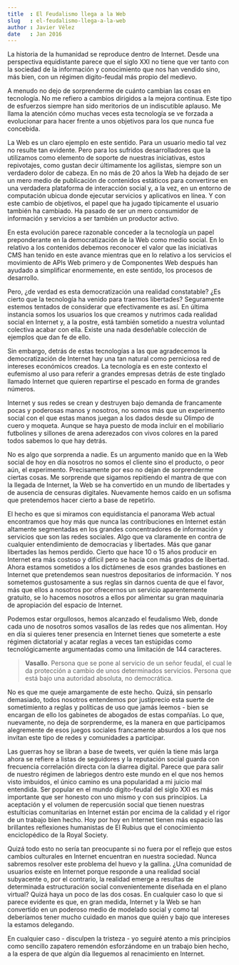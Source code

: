 ```yaml
---
title  : El Feudalismo llega a la Web
slug   : el-feudalismo-llega-a-la-web
author : Javier Vélez
date   : Jan 2016
---
```


La historia de la humanidad se reproduce dentro de Internet. Desde una perspectiva equidistante parece que el siglo XXI no tiene que ver tanto con la sociedad de la información y conocimiento que nos han vendido sino, más bien, con un régimen digito-feudal más propio del medievo.  

A menudo no dejo de sorprenderme de cuánto cambian las cosas en tecnología. No me refiero a cambios dirigidos a la mejora continua.  Este tipo de esfuerzos siempre han sido meritorios de un indiscutible aplauso. Me llama la atención cómo muchas veces esta tecnología se ve forzada a evolucionar para hacer frente a unos objetivos para los que nunca fue concebida.

La Web es un claro ejemplo en este sentido. Para un usuario medio tal vez no resulte tan evidente. Pero para los sufridos desarrolladores que la utilizamos como elemento de soporte de nuestras iniciativas, estos repivotajes, como gustan decir últimamente los agilistas, siempre son un verdadero dolor de cabeza. En no más de 20 años la Web ha dejado de ser un mero medio de publicación de contenidos estáticos para convertirse en una verdadera plataforma de interacción social y, a la vez, en un entorno de computación ubicua donde ejecutar servicios y aplicativos en línea. Y con este cambio de objetivos, el papel que ha jugado típicamente el usuario también ha cambiado. Ha pasado de ser un mero consumidor de información y servicios a ser también un productor activo.

En esta evolución parece razonable conceder a la tecnología un papel preponderante en la democratización de la Web como medio social. En lo relativo a los contenidos debemos reconocer el valor que las iniciativas CMS han tenido en este avance mientras que en lo relativo a los servicios el movimiento de APIs Web primero y de Componentes Web después han ayudado a simplificar enormemente, en este sentido, los procesos de desarrollo.  

Pero, ¿de verdad es esta democratización una realidad constatable? ¿Es cierto que la tecnología ha venido para traernos libertades? Seguramente estemos tentados de considerar que efectivamente es así. En última instancia somos los usuarios los que creamos y nutrimos cada realidad social en Internet y, a la postre, está también sometido a nuestra voluntad colectiva acabar con ella. Existe una nada desdeñable colección de ejemplos que dan fe de ello.  

Sin embargo, detrás de estas tecnologías a las que agradecemos la democratización de Internet hay una tan natural como perniciosa red de intereses económicos creados. La tecnología es en este contexto el  eufemismo al uso para referir a grandes empresas detrás de este tinglado llamado Internet que quieren repartirse el pescado en forma de grandes números.

Internet y sus redes se crean  y destruyen bajo demanda de francamente pocas y poderosas manos y nosotros, no somos más que un experimento social con el que estas manos juegan a los dados desde su Olimpo de cuero y moqueta. Aunque se haya puesto de moda incluir en el mobiliario futbolines y sillones de arena aderezados con vivos colores en la pared todos sabemos lo que hay detrás.

No es algo que sorprenda a nadie. Es un argumento manido que en la Web social de hoy en día nosotros no somos el cliente sino el producto, o peor aún, el experimento. Precisamente por eso no dejan de sorprenderme ciertas cosas. Me sorprende que sigamos repitiendo el mantra de que con la llegada de Internet, la Web se ha convertido en un mundo de libertades y de ausencia de censuras digitales. Nuevamente hemos caído en un sofisma que pretendemos hacer cierto a base de repetirlo.

El hecho es que si miramos con equidistancia el panorama Web actual encontramos que hoy más que nunca las contribuciones en Internet están altamente segmentadas en los grandes concentradores de información y servicios que son las redes sociales. Algo que va claramente en contra de cualquier entendimiento de democracias y libertades. Más que ganar libertades las hemos perdido. Cierto que hace 10 o 15 años producir en Internet era más costoso y difícil pero se hacía con más grados de libertad. Ahora estamos sometidos a los dictámenes de esos grandes bastiones en Internet que pretendemos sean nuestros depositarios de información. Y nos sometemos gustosamente a sus reglas sin darnos cuenta de que el favor, más que ellos a nosotros por ofrecernos un servicio aparentemente gratuito, se lo hacemos nosotros a ellos por alimentar su gran maquinaria de apropiación del espacio de Internet. 

Podemos estar orgullosos, hemos alcanzado el feudalismo Web, donde cada uno de nosotros somos vasallos de las redes que nos alimentan. Hoy en día si quieres tener presencia en Internet tienes que someterte a este régimen dictatorial y acatar reglas a veces tan estúpidas como tecnológicamente argumentadas como una limitación de 144 caracteres.

> **Vasallo**.
Persona que se pone al servicio de un señor feudal, el cual le da protección a cambio de unos determinados servicios. Persona que está bajo una autoridad absoluta, no democrática.

No es que me queje amargamente de este hecho. Quizá, sin pensarlo demasiado, todos nosotros entendemos por justiprecio esta suerte de sometimiento a reglas y políticas de uso que jamás leemos - bien se encargan de ello los gabinetes de abogados de estas compañías. Lo que, nuevamente, no deja de sorprenderme, es la manera en que participamos alegremente de esos juegos sociales francamente absurdos a los que nos invitan este tipo de redes y comunidades a participar.

Las guerras hoy se libran a base de tweets, ver quién la tiene más larga ahora se refiere a listas de seguidores y la reputación social guarda con frecuencia correlación directa con la diarrea digital. Parece que  para salir de nuestro régimen de labriegos dentro este mundo en el que nos hemos visto imbuidos, el único camino es una popularidad a mi juicio mal entendida. Ser popular en el mundo digito-feudal del siglo XXI es más importante que ser honesto con uno mismo y con sus principios. La aceptación y el volumen de repercusión social que tienen nuestras estulticias comunitarias en Internet están por encima de la calidad y el rigor de un trabajo bien hecho. Hoy por hoy en Internet tienen más espacio las brillantes reflexiones humanistas de El Rubius que el conocimiento enciclopédico de la Royal Society.  

Quizá todo esto no sería tan preocupante si no fuera por el reflejo que estos cambios culturales en Internet encuentran en nuestra sociedad. Nunca sabremos resolver este problema del huevo y la gallina. ¿Una comunidad de usuarios existe en Internet porque responde a una realidad social subyacente o, por el contrario, la realidad emerge a resultas de determinada estructuración social convenientemente diseñada  en el plano virtual? Quizá haya un poco de las dos cosas. En cualquier caso lo que si parece evidente es que, en gran medida, Internet y la Web se han convertido en un poderoso medio de modelado social y como tal deberíamos tener mucho cuidado en manos que quién y bajo que intereses la estamos delegando.

En cualquier caso - disculpen la tristeza - yo seguiré atento a mis principios como sencillo zapatero remendón esforzándome en un trabajo bien hecho, a la espera de que algún día lleguemos al renacimiento en Internet.
